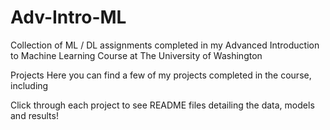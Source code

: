 # Adv-Intro-ML
Collection of ML / DL assignments completed in my Advanced Introduction to Machine Learning Course at The University of Washington

Projects
Here you can find a few of my projects completed in the course, including 

Click through each project to see README files detailing the data, models and results!
